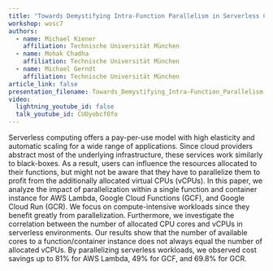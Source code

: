 ```yaml
---
title: "Towards Demystifying Intra-Function Parallelism in Serverless Computing"
workshop: wosc7
authors:
  - name: Michael Kiener
    affiliation: Technische Universität München
  - name: Mohak Chadha
    affiliation: Technische Universität München
  - name: Michael Gerndt
    affiliation: Technische Universität München
article_link: false
presentation_filename: Towards_Demystifying_Intra-Function_Parallelism(WoSC7)2021.pdf
video:
  lightning_youtube_id: false
  talk_youtube_id: CUOyobcfOfo
---
```


Serverless computing offers a pay-per-use model with high elasticity and automatic scaling for a wide range of applications. Since cloud providers abstract most of the underlying infrastructure, these services work similarly to black-boxes. As a result, users can influence the resources allocated to their functions, but might not be aware that they have to parallelize them to profit from the additionally allocated virtual CPUs (vCPUs). In this paper, we analyze the impact of parallelization within a single function and container instance for AWS Lambda, Google Cloud Functions (GCF), and Google Cloud Run (GCR). We focus on compute-intensive workloads since they benefit greatly from parallelization. Furthermore, we investigate the correlation between the number of allocated CPU cores and vCPUs in serverless environments. Our results show that the number of available cores to a function/container instance does not always equal the number of allocated vCPUs. By parallelizing serverless workloads, we observed cost savings up to 81% for AWS Lambda, 49% for GCF, and 69.8% for GCR.
